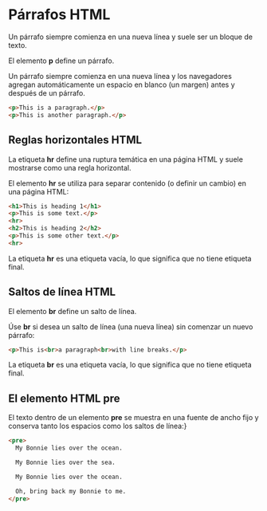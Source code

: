 # Párrafos HTML

Un párrafo siempre comienza en una nueva línea y suele ser un bloque de texto.

El elemento **p** define un párrafo.

Un párrafo siempre comienza en una nueva línea y los navegadores agregan automáticamente un espacio en blanco (un margen) antes y después de un párrafo.
```html
<p>This is a paragraph.</p>
<p>This is another paragraph.</p>
```
## Reglas horizontales HTML
La etiqueta **hr** define una ruptura temática en una página HTML y suele mostrarse como una regla horizontal.

El elemento **hr** se utiliza para separar contenido (o definir un cambio) en una página HTML:
```html
<h1>This is heading 1</h1>
<p>This is some text.</p>
<hr>
<h2>This is heading 2</h2>
<p>This is some other text.</p>
<hr>
```
La etiqueta **hr** es una etiqueta vacía, lo que significa que no tiene etiqueta final.

## Saltos de línea HTML
El elemento **br** define un salto de línea.

Úse **br** si desea un salto de línea (una nueva línea) sin comenzar un nuevo párrafo:
```html
<p>This is<br>a paragraph<br>with line breaks.</p>
```
La etiqueta **br** es una etiqueta vacía, lo que significa que no tiene etiqueta final.

## El elemento HTML pre

El texto dentro de un elemento **pre** se muestra en una fuente de ancho fijo y conserva tanto los espacios como los saltos de línea:}
```html
<pre>
  My Bonnie lies over the ocean.

  My Bonnie lies over the sea.

  My Bonnie lies over the ocean.

  Oh, bring back my Bonnie to me.
</pre>
```